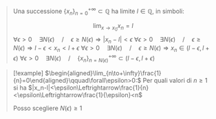 >Una successione $\{x_n\}_{n=0}^{+\infty}\subset\mathbb{Q}$ ha limite $l\in\mathbb{Q}$, in simboli:
>
>$$\lim_{x\to x_0} x_n=l$$
>$\forall\epsilon>0\quad\exists N(\epsilon)\quad/\quad\epsilon\geq N(\epsilon) \Rightarrow |x_n - l| < \epsilon$
>$\forall\epsilon>0\quad\exists N(\epsilon)\quad/\quad\epsilon\geq N(\epsilon) \Rightarrow l-\epsilon < x_n < l+\epsilon$
>$\forall\epsilon>0\quad\exists N(\epsilon)\quad/\quad\epsilon\geq N(\epsilon) \Rightarrow x_n\in(l-\epsilon,l+\epsilon)$
>$\forall\epsilon>0\quad\exists N(\epsilon)\quad/\quad\{x_n\}_{n=N(\epsilon)}^{+\infty}\subset(l-\epsilon,l+\epsilon)$

>[!example]
>$\begin{aligned}\lim_{n\to+\infty}\frac{1}{n}=0\end{aligned}\qquad\forall\epsilon>0:$
>Per quali valori di $n\geq1$ si ha $|x_n-l|<\epsilon\Leftrightarrow\frac{1}{n}<\epsilon\Leftrightarrow\frac{1}{\epsilon}<n$
>
>Posso scegliere $N(\epsilon)\geq1$
